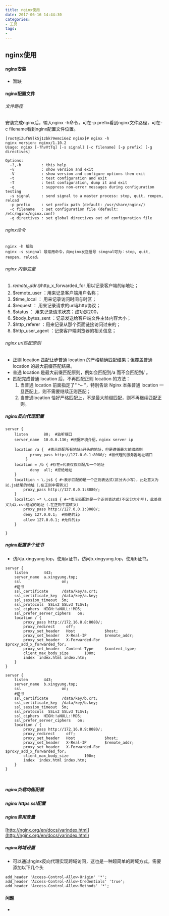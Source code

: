 ```yaml
---
title: nginx使用
date: 2017-06-16 14:44:30
categories: 
- 工具
tags:
- 
---
```



## nginx使用

#### nginx安装

- 暂缺

#### nginx配置文件

###### 文件路径

安装完成nginx后，输入nginx -h命令，可在-p prefix看到nginx文件路径，可在-c filename看到nginx配置文件位置。

```
[root@iZuf69lk5j1zbk79emci6eZ nginx]# nginx -h
nginx version: nginx/1.10.2
Usage: nginx [-?hvVtTq] [-s signal] [-c filename] [-p prefix] [-g directives]

Options:
  -?,-h         : this help
  -v            : show version and exit
  -V            : show version and configure options then exit
  -t            : test configuration and exit
  -T            : test configuration, dump it and exit
  -q            : suppress non-error messages during configuration testing
  -s signal     : send signal to a master process: stop, quit, reopen, reload
  -p prefix     : set prefix path (default: /usr/share/nginx/)
  -c filename   : set configuration file (default: /etc/nginx/nginx.conf)
  -g directives : set global directives out of configuration file
```

###### nginx命令

```
nginx -h 帮助
nginx -s singnal 最常用命令，向nginx发送信号 singnal可为：stop, quit, reopen, reload。
```

###### nginx 内部变量

1. $remote_addr 与$http_x_forwarded_for 用以记录客户端的ip地址； 
2. $remote_user ：用来记录客户端用户名称； 
3. $time_local ： 用来记录访问时间与时区；
4. $request ： 用来记录请求的url与http协议；
5. $status ： 用来记录请求状态；成功是200， 
6. $body_bytes_sent ：记录发送给客户端文件主体内容大小；
7. $http_referer ：用来记录从那个页面链接访问过来的； 
8. $http_user_agent ：记录客户端浏览器的相关信息；


###### nginx uri匹配原则

- 正则 location 匹配让步普通 location 的严格精确匹配结果；但覆盖普通 location 的最大前缀匹配结果。
- 普通 location 是最大前缀匹配原则，例如会匹配到/a 而不会匹配到/ 。
- 匹配完成普通 location 后，不再匹配正则 location 的方法：
   1. 当普通 location 前面指定了“ ^~ ”，特别告诉 Nginx 本条普通 location 一旦匹配上，则不需要继续正则匹配；
   2. 当普通location 恰好严格匹配上，不是最大前缀匹配，则不再继续匹配正则。

##### nginx反向代理配置

```
server {  
    listen       80;  #监听端口
    server_name  10.0.0.136; #根据环境介绍，nginx server ip  

    location /a {  #表示匹配所有地址a开头的地址，但是遵循最大前缀原则
           proxy_pass http://127.0.0.1:8080/; #被代理的服务器地址端口  
         }
    location = /b { #存在=代表仅仅匹配/b一个地址
           deny  all; #拒绝地址
    }
    localtion ~ \.js$ { #~表示匹配的是一个正则表达式(区分大小写)，此处意义为以.js结尾的地址（.在正则中需转义）
        proxy_pass http://127.0.0.1:8080/;
    }
    localtion ~* \.css$ { #~*表示匹配的是一个正则表达式(不区分大小写)，此处意义为以.css结尾的地址（.在正则中需转义）
        proxy_pass http://127.0.0.1:8080/;
        deny 127.0.0.1;  #拒绝的ip
        allow 127.0.0.1; #允许的ip
    }
    
}
```

##### nginx配置多个证书

- 访问a.xingyung.top，使用a证书，访问b.xingyung.top，使用b证书。
```
server {  
    listen       443;
    server_name  a.xingyung.top;
    ssl                  on;  
    #证书  
    ssl_certificate      /data/key/a.crt;  
    ssl_certificate_key  /data/key/a.key;  
    ssl_session_timeout  5m;  
    ssl_protocols  SSLv2 SSLv3 TLSv1;  
    ssl_ciphers  HIGH:!aNULL:!MD5;  
    ssl_prefer_server_ciphers   on;  
    location / {  
        proxy_pass http://172.16.8.8:8080/;         
        proxy_redirect     off;           
        proxy_set_header   Host             $host;            
        proxy_set_header   X-Real-IP        $remote_addr;              
        proxy_set_header   X-Forwarded-For  $proxy_add_x_forwarded_for;
        proxy_set_header   Content-Type     $content_type;              
        client_max_body_size       100m;              
        index  index.html index.htm;  
    }      
}

server {  
    listen       443;
    server_name  b.xingyung.top;
    ssl                  on;  
    #证书  
    ssl_certificate      /data/key/b.crt;  
    ssl_certificate_key  /data/key/b.key;  
    ssl_session_timeout  5m;  
    ssl_protocols  SSLv2 SSLv3 TLSv1;  
    ssl_ciphers  HIGH:!aNULL:!MD5;  
    ssl_prefer_server_ciphers   on;  
    location / {  
        proxy_pass http://172.16.8.9:8080/;         
        proxy_redirect     off;           
        proxy_set_header   Host             $host;            
        proxy_set_header   X-Real-IP        $remote_addr;              
        proxy_set_header   X-Forwarded-For  $proxy_add_x_forwarded_for;              
        client_max_body_size       100m;              
        index  index.html index.htm;  
    }      
}



```


##### nginx负载均衡配置

##### nginx https ssl配置

##### nginx常用变量

[http://nginx.org/en/docs/varindex.html](http://nginx.org/en/docs/varindex.html)

##### nginx跨域设置
- 可以通过nginx反向代理实现跨域访问，这也是一种超简单的跨域方式，需要添加以下几个头
```
add_header 'Access-Control-Allow-Origin' '*';
add_header 'Access-Control-Allow-Credentials' 'true';
add_header 'Access-Control-Allow-Methods' '*';
```

#### 问题

- 